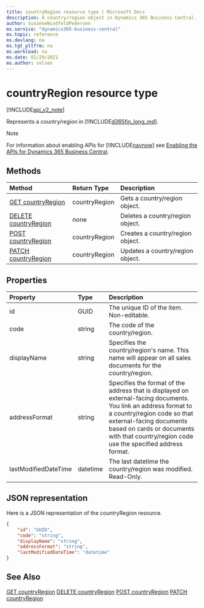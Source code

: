 ```yaml
---
title: countryRegion resource type | Microsoft Docs
description: A country/region object in Dynamics 365 Business Central.
author: SusanneWindfeldPedersen
ms.service: "dynamics365-business-central"
ms.topic: reference
ms.devlang: na
ms.tgt_pltfrm: na
ms.workload: na
ms.date: 01/29/2021
ms.author: solsen
---
```


<!-- START>DO_NOT_EDIT -->
<!-- IMPORTANT:Do not edit any of the content between here and the END>DO_NOT_EDIT. -->
# countryRegion resource type

[!INCLUDE[api_v2_note](../../includes/api_v2_note.md)]

Represents a country/region in [!INCLUDE[d365fin_long_md](../../includes/d365fin_long_md.md)].

> [!NOTE]
> For information about enabling APIs for [!INCLUDE[navnow](../../includes/navnow_md.md)] see [Enabling the APIs for Dynamics 365 Business Central](../enabling-apis-for-dynamics-nav.md).

## Methods

| Method | Return Type|Description |
|:--------------------|:-----------|:-------------------------|
|[GET countryRegion](../api/dynamics_countryregion_get.md)|countryRegion|Gets a country/region object.|
|[DELETE countryRegion](../api/dynamics_countryregion_delete.md)|none|Deletes a country/region object.|
|[POST countryRegion](../api/dynamics_countryregion_create.md)|countryRegion|Creates a country/region object.|
|[PATCH countryRegion](../api/dynamics_countryregion_update.md)|countryRegion|Updates a country/region object.|



## Properties

| Property           | Type   |Description     |
|:-------------------|:-------|:---------------|
|id|GUID|The unique ID of the item. Non-editable.|
|code|string|The code of the country/region.|
|displayName|string|Specifies the country/region's name. This name will appear on all sales documents for the country/region.|
|addressFormat|string|Specifies the format of the address that is displayed on external-facing documents. You link an address format to a country/region code so that external-facing documents based on cards or documents with that country/region code use the specified address format.|
|lastModifiedDateTime|datetime|The last datetime the country/region was modified. Read-Only.|

## JSON representation

Here is a JSON representation of the countryRegion resource.


```json
{
    "id": "GUID",
    "code": "string",
    "displayName": "string",
    "addressFormat": "string",
    "lastModifiedDateTime": "datetime"
}
```
<!-- IMPORTANT: END>DO_NOT_EDIT -->



## See Also
[GET countryRegion](../api/dynamics_countryRegion_Get.md)
[DELETE countryRegion](../api/dynamics_countryRegion_Delete.md)
[POST countryRegion](../api/dynamics_countryRegion_Create.md)
[PATCH countryRegion](../api/dynamics_countryRegion_Update.md)

